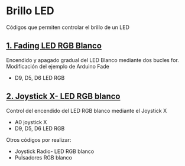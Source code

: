 # Brillo LED

Códigos que permiten controlar el brillo de un LED

## [1. Fading LED RGB Blanco](https://github.com/EchidnaShield/Recursos/blob/master/Didactica/Actividades_IDE_Arduino/BrilloLED/Fading/Fading.ino)
Encendido y apagado gradual del LED Blanco mediante dos bucles for. Modificación del ejemplo de Arduino Fade
- D9, D5, D6 LED RGB

## [2. Joystick X- LED RGB blanco](https://github.com/EchidnaShield/Recursos/blob/master/Didactica/Actividades_IDE_Arduino/BrilloLED/Joystick-LED/Joystick-LED.ino)
Control del encendido del LED RGB blanco mediante el Joystick X
- A0 joystick X
- D9, D5, D6 LED RGB

Otros códigos por realizar:
- Joystick Radio- LED RGB blanco
- Pulsadores RGB blanco
